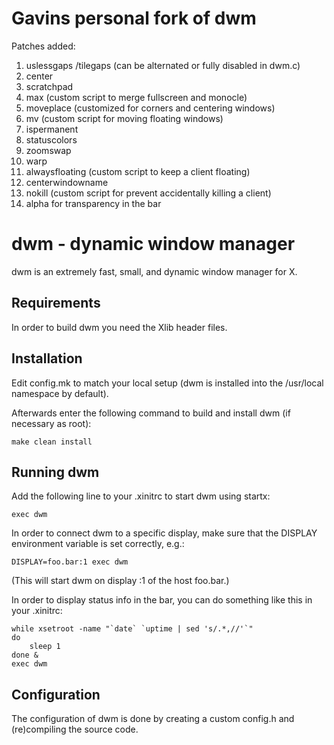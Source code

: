 Gavins personal fork of dwm
============================
Patches added:
1. uslessgaps /tilegaps (can be alternated or fully disabled in dwm.c)
2. center
3. scratchpad
4. max (custom script to merge fullscreen and monocle)
5. moveplace (customized for corners and centering windows)
6. mv (custom script for moving floating windows)
7. ispermanent 
8. statuscolors
9. zoomswap
10. warp
11. alwaysfloating (custom script to keep a client floating)
11. centerwindowname
11. nokill (custom script for prevent accidentally killing a client)
12. alpha for transparency in the bar

dwm - dynamic window manager
============================
dwm is an extremely fast, small, and dynamic window manager for X.


Requirements
------------
In order to build dwm you need the Xlib header files.


Installation
------------
Edit config.mk to match your local setup (dwm is installed into
the /usr/local namespace by default).

Afterwards enter the following command to build and install dwm (if
necessary as root):

    make clean install


Running dwm
-----------
Add the following line to your .xinitrc to start dwm using startx:

    exec dwm

In order to connect dwm to a specific display, make sure that
the DISPLAY environment variable is set correctly, e.g.:

    DISPLAY=foo.bar:1 exec dwm

(This will start dwm on display :1 of the host foo.bar.)

In order to display status info in the bar, you can do something
like this in your .xinitrc:

    while xsetroot -name "`date` `uptime | sed 's/.*,//'`"
    do
    	sleep 1
    done &
    exec dwm


Configuration
-------------
The configuration of dwm is done by creating a custom config.h
and (re)compiling the source code.
